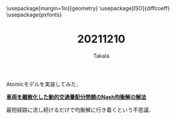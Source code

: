 ﻿---
title: 20211210
yesterday: 20211209
tomorrow: 20211211
days: 714
author: Takala
header-includes:
  - \usepackage[margin=1in]{geometry}
  - \usepackage[ISO]{diffcoeff}
  - \usepackage{pxfonts}
---



Atomicモデルを実装してみた．


**[車両を離散化した動的交通量配分問題のNash均衡解の解法](https://www.jstage.jst.go.jp/article/jscejipm/67/1/67_1_70/_article/-char/ja/)**



最短経路に流し続けるだけで均衡解に行き着くという不思議．


